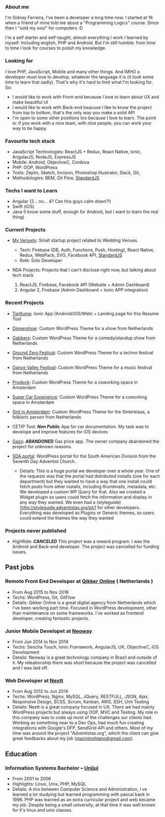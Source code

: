 ### About me ###

I'm Sidney Ferreira, I've been a developer a long time now. 
I started at 16 when a friend of mine told me about a "Programming Logics" course.
Since then I "sold my soul" for computers :D

I'm a self starter and self-taught, almost everything I work I learned by myself. Including english, PHP and Android.
But I'm still humble: from time to time I look for courses to polish my knowledge.

### Looking for ###
I love PHP, JavaScript, Mobile and many other things. And IMHO a developer must love to develop, whatever the language it is (it took some time to learn that sadly). That's why it's hard to limit what I'm looking for. So:
* I would like to work with Front-end because I love to learn about UX and make beautiful UI
* I would like to work with Back-end beacuse I like to know the project from top to bottom, that's the only way you make a solid API
* I'm open to some other positions too because I love to learn. 
The point is: if you work with a nice team, with nice people, you can work your way to be happy.

### Favourite tech stack ###

* JavaScript Technologies: ReactJS + Redux, React Native, Ionic, AngularJS, NodeJS, ExpressJS
* Mobile: Android, ObjectiveC, Cordova
* PHP: OOP, WordPress
* Tools: Zeplin, Sketch, Invision, Photoshop Illustrator, Slack, Git,
* Methodologies: BEM, Git Flow, [StandardJS](https://standardjs.com/)
 
### Techs I want to Learn ###

* Angular (2... no... 4? Can this guys calm down?!)
* Swift (iOS)
* Java (I know some stuff, enough for Android, but I want to learn the real thing)

### Current Projects ###

* [My Venuely](http://myvenuely.com/): Small startup project related to Wedding Venues.
  * Tech: Firebase (DB, Auth, Functions, Push, Hosting), 
   React Native, 
   Redux, 
   WebPack, 
   SVG,
   Facebook API, 
  [StandardJS](https://standardjs.com/)
  * Role: Solo Developer

* NDA Projects: Projects that I can't disclose right now, but talking about tech stack
  1. ReactJS, Firebase, Facebook API (Website + Admin Dashboard)
  2. Angular 2, Firebase (Admin Dashboard + Ionic APP integration)

### Recent Projects ###

* [Twittume](http://twittume.com/): Ionic App (Android/iOS/Web) + Landing page for this Resume Tool
* [Dinnershow](https://www.dinnershow.nl/): Custom WordPress Theme for a show from Netherlands
* [Gabbers](https://www.gabbers.nl/): Custom WordPress Theme for a comedy/standup show from Netherlands
* [Ground Zero Festival](https://www.groundzerofestival.nl/): Custom WordPress Theme for a techno festival from Netherlands
* [Dance Valley Festival](https://dancevalley.com/): Custom WordPress Theme for a music festival from Netherlands
* [Prodock](http://www.prodock.nl/): Custom WordPress Theme for a coworking space in Amsterdam  
* [Super Car Experience](https://www.superexperience.com/): Custom WordPress Theme for a coworking space in Amsterdam
* [Sint in Amsterdam](http://www.sintinamsterdam.nl/): Custom WordPress Theme for the Sinterklaas, a folkloric person from Netherlands

* CETIP Tool: **_Non Public_** App for car documentation. My task was to develope and improve features for iOS devices

* [Gazo](https://play.google.com/store/apps/details?id=br.com.neoway.gazo): **_ABANDONED_** Gas price app. The owner company abandoned the project for unknown reasons.

* [SDA portal](http://www.adventistas.org/pt/): WordPress portal for the South American Division from the Seventh Day Adventist Church.
  * Details: This is a huge portal we developer over a whole year. One of the requests was that the portal had distributed installs (one for each department) but they wanted to have a way that one install could fetch posts from other installs, including thumbnails, metadata, etc. We developed a custom WP Query for that. Also we created a Widget plugin so users could fetch the information and display in any way they wanted. We even had a (styleguide)[http://styleguide.adventistas.org/pt/] for other developers. Everything was developed as Plugins or Generic themes, so users could extend the themes the way they wanted

### Projects never published ###

* HighRide: **_CANCELED_** This project was a reward program. I was the Android and Back-end developer. The project was cancelled for funding issues.

## Past jobs ##
### Remote Front End Developer at [Qikker Online](https://qikkeronline.nl/) ( Netherlands ) ###
 * From Aug 2015 to Nov 2016
 * Techs: WordPress, Git, GitFlow
 * Details: Qikker Online is a great digital agency from Netherlands which I've been working part time. Focused in WordPress development, other than maintenance on some frameworks. I've worked as frontend developer, creating fantastic projects.

### Junior Mobile Developet at [Neoway](http://www.neoway.com.br/) ###
 * From Jun 2014 to Nov 2014
 * Techs: Sencha Touch, Ionic Framework, AngularJS, UX, ObjectiveC, iOS Development
 * Details: Neoway is a great technology company in Brazil and outside of it. My releationship there was short because the project was cancelled and I was laid off.
 
### Web Developer at [Nextt](http://www.nextt.com.br/) ### 
 * From Aug 2012 to Jun 2014
 * Techs: WordPress, Nginx, MySQL, JQuery, RESTFULL, JSON, Ajax, Responsive Design, SCSS, Scrum, Kanban, AWS, SSH, Unit Testing
 * Details: Nextt is a great company focused in UX. There we had mainly WordPress projects but always using OOP, MVC and Testing. My role in this company was to code up most of the challenges our clients had. Working as something near to a Dev Ops, had much fun creating integrations with Google's DFP, SendGrid API and others. Most of my time was around the project "Adventistas.org", which the client can give great feedbacks about my job (macintoshiano@gmail.com).

## Education ##
### Information Systems Bachelor – [Unijui](http://www.unijui.edu.br/) ###
 * From 2001 to 2006
 * Highlights: Linux, Unix, PHP, MySQL
 * Details: A mix between Computer Science and Administration, I ve learned a lot studying but learned programming with pascal back in 1996. PHP was learned as an extra curricular project and web became my job. Despite being a small university, at that time it was well known for it's linux and unix classes.
 
 
